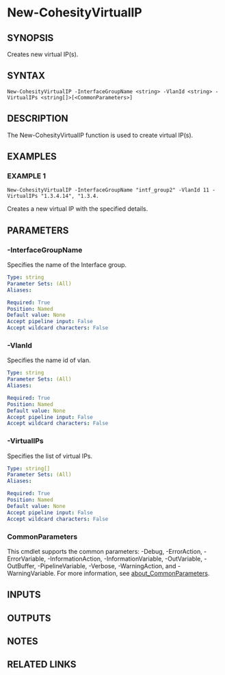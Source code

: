 # New-CohesityVirtualIP

## SYNOPSIS
Creates new virtual IP(s).

## SYNTAX

```
New-CohesityVirtualIP -InterfaceGroupName <string> -VlanId <string> -VirtualIPs <string[]>[<CommonParameters>]
```

## DESCRIPTION
The New-CohesityVirtualIP function is used to create virtual IP(s).

## EXAMPLES

### EXAMPLE 1
```
New-CohesityVirtualIP -InterfaceGroupName "intf_group2" -VlanId 11 -VirtualIPs "1.3.4.14", "1.3.4.
```

Creates a new virtual IP with the specified details.

## PARAMETERS

### -InterfaceGroupName
Specifies the name of the Interface group.

```yaml
Type: string
Parameter Sets: (All)
Aliases:

Required: True
Position: Named
Default value: None
Accept pipeline input: False
Accept wildcard characters: False
```

### -VlanId
Specifies the name id of vlan.

```yaml
Type: string
Parameter Sets: (All)
Aliases:

Required: True
Position: Named
Default value: None
Accept pipeline input: False
Accept wildcard characters: False
```

### -VirtualIPs
Specifies the list of virtual IPs.

```yaml
Type: string[]
Parameter Sets: (All)
Aliases:

Required: True
Position: Named
Default value: None
Accept pipeline input: False
Accept wildcard characters: False
```

### CommonParameters
This cmdlet supports the common parameters: -Debug, -ErrorAction, -ErrorVariable, -InformationAction, -InformationVariable, -OutVariable, -OutBuffer, -PipelineVariable, -Verbose, -WarningAction, and -WarningVariable. For more information, see [about_CommonParameters](http://go.microsoft.com/fwlink/?LinkID=113216).

## INPUTS

## OUTPUTS

## NOTES

## RELATED LINKS
